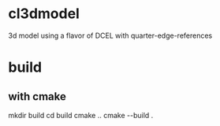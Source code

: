 # cl3dmodel
3d model using a flavor of DCEL with quarter-edge-references

# build

## with cmake

mkdir build
cd build
cmake ..
cmake --build .
